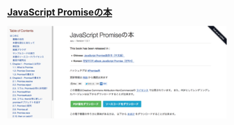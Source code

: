 ## [JavaScript Promiseの本](http://azu.github.io/promises-book/ "JavaScript Promiseの本")

![javascript-promise-book.jpg](../img/javascript-promise-book.jpg)
